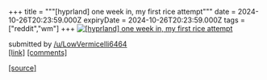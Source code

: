 +++
title = """[hyprland] one week in, my first rice attempt"""
date = 2024-10-26T20:23:59.000Z
expiryDate = 2024-10-26T20:23:59.000Z
tags = ["reddit","wm"]
+++
[![[hyprland] one week in, my first rice attempt](https://b.thumbs.redditmedia.com/1RAujEcN_aZ47B8WYTgz8NgXWnwa6sECV3lhQNeKD4I.jpg "[hyprland] one week in, my first rice attempt")](https://www.reddit.com/r/unixporn/comments/1gcu1i4/hyprland_one_week_in_my_first_rice_attempt/)

submitted by [/u/LowVermicelli6464](https://www.reddit.com/user/LowVermicelli6464)  
[\[link\]](https://www.reddit.com/gallery/1gcu1i4) [\[comments\]](https://www.reddit.com/r/unixporn/comments/1gcu1i4/hyprland_one_week_in_my_first_rice_attempt/)

[[source]](https://www.reddit.com/r/unixporn/comments/1gcu1i4/hyprland_one_week_in_my_first_rice_attempt/)
